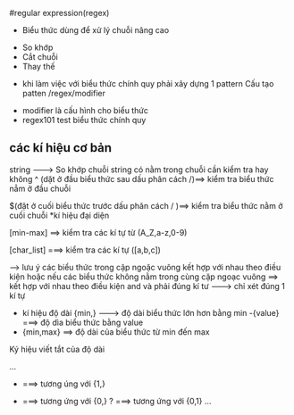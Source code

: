#regular expression(regex)

- Biểu thức dùng để xử lý chuỗi nâng cao

* So khớp
* Cắt chuỗi
* Thay thế

- khi làm việc với biểu thức chính quy phải xây dựng 1 pattern
  Cấu tạo patten
  /regex/modifier

* modifier là cấu hình cho biểu thức
* regex101 test biểu thức chính quy

## các kí hiệu cơ bản

string ---> So khớp chuỗi string có nằm trong chuỗi cần kiểm tra hay không
^ (dặt ở đầu biểu thức sau dấu phân cách /)==> kiểm tra biểu thức nẳm ở đầu chuỗi

$(đặt ở cuối biểu thức trước dấu phân cách / )==> kiểm tra biểu thức nằm ở cuối chuỗi
\*kí hiệu đại diện

[min-max] ==> kiểm tra các kí tự từ (A_Z,a-z,0-9)

[char_list] ===> kiểm tra các kí tự ([a,b,c])

--> lưu ý các biểu thức trong cập ngoặc vuông kết hợp với nhau theo điều kiện hoặc nếu các biểu thức không nằm trong cùng cặp ngoạc vuông ==> kết hợp với nhau theo điều kiện and và phải đúng kí tư ---> chỉ xét đúng 1 kí tự

- kí hiệu độ dài {min,} ---> độ dài biểu thức lớn hơn bằng min
  -{value} ===> độ dìa biểu thức bằng value
- {min,max} ==> độ dài của biểu thức từ min đến max

Ký hiệu viết tắt của độ dài

...

- ===> tương úng với {1,}

* ===> tương ứng với {0,}
  ? ===> tương ứng với {0,1}
  ...
